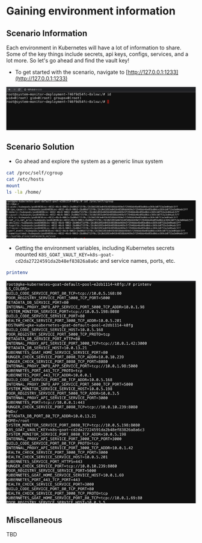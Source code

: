 # Gaining environment information

## Scenario Information

Each environment in Kubernetes will have a lot of information to share. Some of the key things include secrets, api keys, configs, services, and a lot more. So let's go ahead and find the vault key!

* To get started with the scenario, navigate to [http://127.0.0.1:1233](http://127.0.0.1:1233)

![Scenario 12 Welcome](images/sc-12-1.png)

## Scenario Solution

* Go ahead and explore the system as a generic linux system

```bash
cat /proc/self/cgroup
cat /etc/hosts
mount
ls -la /home/
```

![Scenario 12 explore](images/sc-12-2.png)

* Getting the environment variables, including Kubernetes secrets mounted `K8S_GOAT_VAULT_KEY=k8s-goat-cd2da27224591da2b48ef83826a8a6c` and service names, ports, etc.

```bash
printenv
```

![Scenario 12 env](images/sc-12-3.png)

## Miscellaneous

TBD
